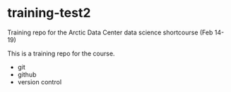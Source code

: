 # training-test2
Training repo for the Arctic Data Center data science shortcourse (Feb 14-19)

This is a training repo for the course.

  - git
  - github
  - version control
